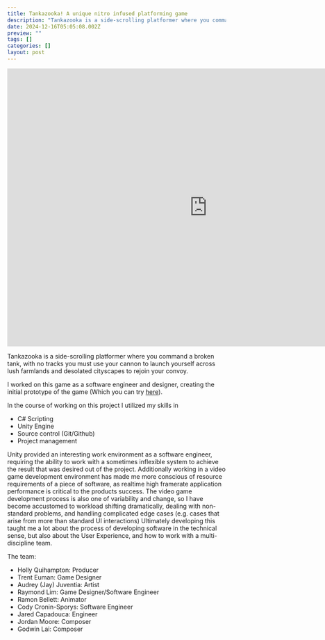 ```yaml
---
title: Tankazooka! A unique nitro infused platforming game
description: "Tankazooka is a side-scrolling platformer where you command a broken tank, with no tracks you must use your cannon to launch yourself to rejoin your convoy. "
date: 2024-12-16T05:05:08.002Z
preview: ""
tags: []
categories: []
layout: post
---
```

<iframe frameborder="0" src="https://itch.io/embed-upload/12270989?color=333333" allowfullscreen="" width="920" height="640"><a href="https://jonnyas93.itch.io/tankazooka">Play Tankazooka on itch.io</a></iframe>

Tankazooka is a side-scrolling platformer where you command a broken tank, with no tracks you must use your cannon to launch yourself across lush farmlands and desolated cityscapes to rejoin your convoy. 

I worked on this game as a software engineer and designer, creating the initial prototype of the game (Which you can try <a href="">here</a>).

In the course of working on this project I utilized my skills in
<ul>
  <li>C# Scripting</li>
  <li>Unity Engine</li>
  <li>Source control (Git/Github)</li>
  <li>Project management</li>
</ul>

Unity provided an interesting work environment as a software engineer, requiring the ability to work with a sometimes inflexible system to achieve the result that was desired out of the project. 
Additionally working in a video game development environment has made me more conscious of resource requirements of a piece of software, as realtime high framerate application performance is critical to the products success. 
The video game development process is also one of variability and change, so I have become accustomed to workload shifting dramatically, dealing with non-standard problems, and handling complicated edge cases (e.g. cases that arise from more than standard UI interactions)
Ultimately developing this taught me a lot about the process of developing software in the technical sense, but also about the User Experience, and how to work with a multi-discipline team.

The team:
<ul>
  <li>Holly Quihampton: Producer</li>
  <li>Trent Euman: Game Designer</li>
  <li>Audrey (Jay) Juventia: Artist</li>
  <li>Raymond Lim: Game Designer/Software Engineer</li>
  <li>Ramon Bellett: Animator</li>
  <li>Cody Cronin-Sporys: Software Engineer</li>
  <li>Jared Capadouca: Engineer</li>
  <li>Jordan Moore: Composer</li>
  <li>Godwin Lai: Composer</li>
</ul>
